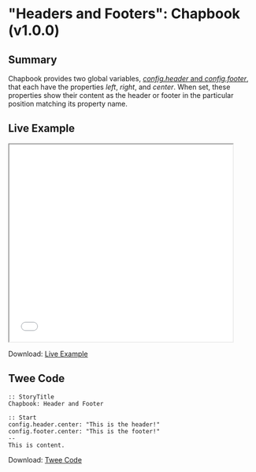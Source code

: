 # "Headers and Footers": Chapbook (v1.0.0)

## Summary

Chapbook provides two global variables, [*config.header* and *config.footer*](https://klembot.github.io/chapbook/guide/customization/header-and-footer.html), that each have the properties *left*, *right*, and *center*. When set, these properties show their content as the header or footer in the particular position matching its property name.

## Live Example

<section>
<iframe src="chapbook_headersandfooters_example.html" height=400 width=90%></iframe>

Download: <a href="chapbook_headersandfooters_example.html" target="_blank">Live Example</a>
</section>

## Twee Code

```
:: StoryTitle
Chapbook: Header and Footer

:: Start
config.header.center: "This is the header!"
config.footer.center: "This is the footer!"
--
This is content.

```

Download: <a href="chapbook_headersandfooters_twee.txt" target="_blank">Twee Code</a>
